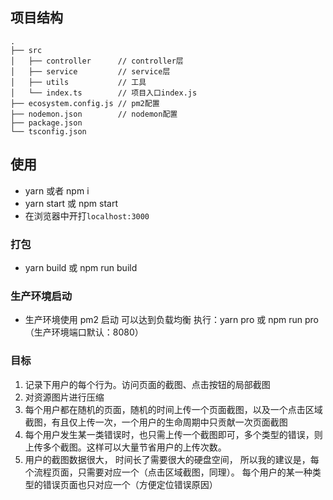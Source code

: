 ## 项目结构

```
.
├── src
│   ├── controller      // controller层
│   ├── service         // service层
│   ├── utils           // 工具
│   └── index.ts        // 项目入口index.js
├── ecosystem.config.js // pm2配置
├── nodemon.json        // nodemon配置
├── package.json
└── tsconfig.json
```

## 使用
- yarn 或者 npm i
- yarn start 或 npm start
- 在浏览器中开打`localhost:3000`

### 打包
- yarn build 或 npm run build

### 生产环境启动
- 生产环境使用 pm2 启动 可以达到负载均衡 执行：yarn pro 或 npm run pro （生产环境端口默认：8080）

### 目标
1. 记录下用户的每个行为。访问页面的截图、点击按钮的局部截图
2. 对资源图片进行压缩
3. 每个用户都在随机的页面，随机的时间上传一个页面截图，以及一个点击区域截图，有且仅上传一次，一个用户的生命周期中只贡献一次页面截图
4. 每个用户发生某一类错误时，也只需上传一个截图即可，多个类型的错误，则上传多个截图。这样可以大量节省用户的上传次数。
5. 用户的截图数据很大， 时间长了需要很大的硬盘空间， 所以我的建议是，每个流程页面，只需要对应一个（点击区域截图，同理）。 每个用户的某一种类型的错误页面也只对应一个（方便定位错误原因）